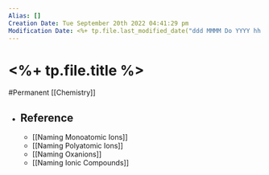 ```yaml
---
Alias: []
Creation Date: Tue September 20th 2022 04:41:29 pm 
Modification Date: <%+ tp.file.last_modified_date("ddd MMMM Do YYYY hh:mm:ss a") %>
---
```

# <%+ tp.file.title %>
#Permanent [[Chemistry]]

- ## Reference
	- [[Naming Monoatomic Ions]]
	- [[Naming Polyatomic Ions]]
	- [[Naming Oxanions]]
	- [[Naming Ionic Compounds]]